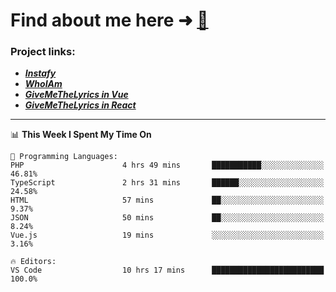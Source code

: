 # Find about me here ➜ [🧑](https://pauabella.dev)

### Project links:
- ***[Instafy](https://instafy.me)***
- ***[WhoIAm](https://pauabella.dev)***
- ***[GiveMeTheLyrics in Vue](https://lyrics.pauabella.dev)***
- ***[GiveMeTheLyrics in React](https://pauabella.dev/GiveMeTheLyrics)***

---
<!--START_SECTION:waka-->
📊 **This Week I Spent My Time On** 

```text
💬 Programming Languages: 
PHP                      4 hrs 49 mins       ███████████░░░░░░░░░░░░░░   46.81% 
TypeScript               2 hrs 31 mins       ██████░░░░░░░░░░░░░░░░░░░   24.58% 
HTML                     57 mins             ██░░░░░░░░░░░░░░░░░░░░░░░   9.37% 
JSON                     50 mins             ██░░░░░░░░░░░░░░░░░░░░░░░   8.24% 
Vue.js                   19 mins             ░░░░░░░░░░░░░░░░░░░░░░░░░   3.16%

🔥 Editors: 
VS Code                  10 hrs 17 mins      █████████████████████████   100.0%

```


<!--END_SECTION:waka-->
